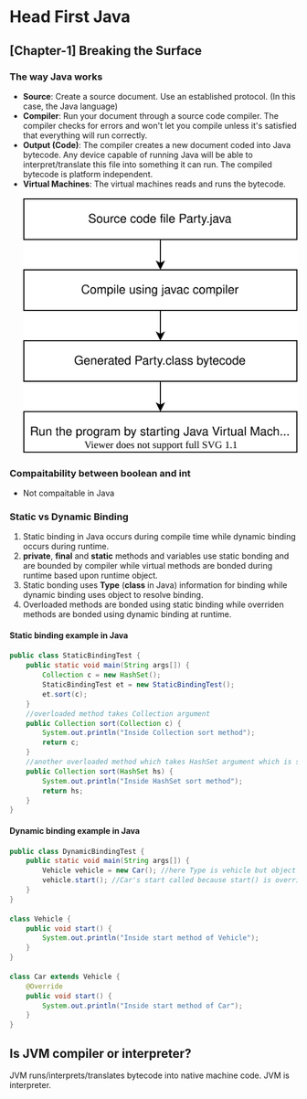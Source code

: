 # Head First Java
## [Chapter-1] Breaking the Surface
### The way Java works
* **Source**: Create a source document. Use an established protocol. (In this case, the Java language)
* **Compiler**: Run your document through a source code compiler. The compiler checks for errors and won't let you compile unless it's satisfied that everything will run correctly.
* **Output (Code)**: The compiler creates a new document coded into Java bytecode. Any device capable of running Java will be able to interpret/translate this file into something it can run. The compiled bytecode is platform independent. 
* **Virtual Machines**: The virtual machines reads and runs the bytecode.
<br/><br/>
![Flow](flow.drawio.svg)

### Compaitability between boolean and int
* Not compaitable in Java

### Static vs Dynamic Binding
1. Static binding in Java occurs during compile time while dynamic binding occurs during runtime. 
2. **private**, **final** and **static** methods and variables use static bonding and are bounded by compiler while virtual methods are bonded during runtime based upon runtime object. 
3. Static bonding uses **Type** (**class** in Java) information for binding while dynamic binding uses object to resolve binding. 
4. Overloaded methods are bonded using static binding while overriden methods are bonded using dynamic binding at runtime. 

#### Static binding example in Java
```java
public class StaticBindingTest {  
    public static void main(String args[]) {
        Collection c = new HashSet();
        StaticBindingTest et = new StaticBindingTest();
        et.sort(c);
    }
    //overloaded method takes Collection argument
    public Collection sort(Collection c) {
        System.out.println("Inside Collection sort method");
        return c;
    }
    //another overloaded method which takes HashSet argument which is sub class
    public Collection sort(HashSet hs) {
        System.out.println("Inside HashSet sort method");
        return hs;
    }
}
```
#### Dynamic binding example in Java
```java
public class DynamicBindingTest {   
    public static void main(String args[]) {
        Vehicle vehicle = new Car(); //here Type is vehicle but object will be Car
        vehicle.start(); //Car's start called because start() is overridden method
    }
}

class Vehicle {
    public void start() {
        System.out.println("Inside start method of Vehicle");
    }
}

class Car extends Vehicle {
    @Override
    public void start() {
        System.out.println("Inside start method of Car");
    }
}
```
## Is JVM compiler or interpreter?
JVM runs/interprets/translates bytecode into native machine code. JVM is interpreter.